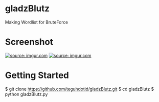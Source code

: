 # gladzBlutz
Making Wordlist for BruteForce

# Screenshot
<a href="#"><img src="http://i.imgur.com/BhZAt0A.png" title="source: imgur.com" /></a>
<a href="#"><img src="http://i.imgur.com/SdnxjT6l.png" title="source: imgur.com" /></a>

# Getting Started
$ git clone https://github.com/teguhdotid/gladzBlutz.git
$ cd gladzBlutz
$ python gladzBlutz.py
